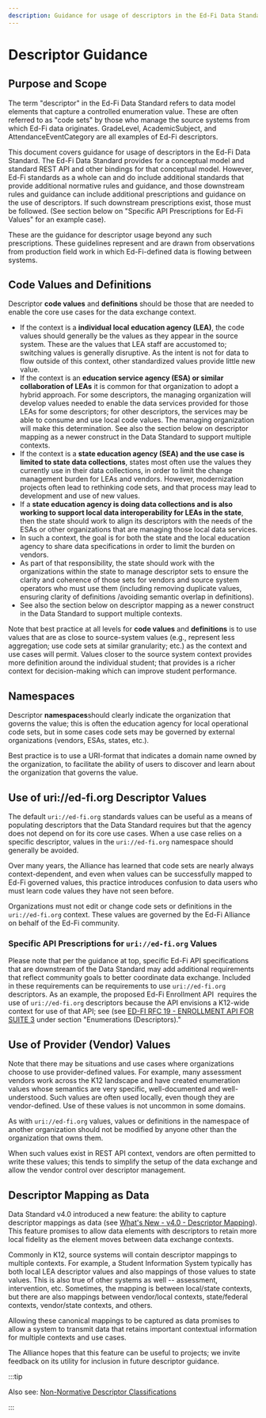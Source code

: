 ```yaml
---
description: Guidance for usage of descriptors in the Ed-Fi Data Standard
---
```


# Descriptor Guidance

## Purpose and Scope

The term "descriptor" in the Ed-Fi Data Standard refers to data model elements that capture a controlled enumeration value. These are often referred to as "code sets" by those who manage the source systems from which Ed-Fi data originates. GradeLevel, AcademicSubject, and AttendanceEventCategory are all examples of Ed-Fi descriptors.

This document covers guidance for usage of descriptors in the Ed-Fi Data Standard. The Ed-Fi Data Standard provides for a conceptual model and standard REST API and other bindings for that conceptual model. However, Ed-Fi standards as a whole can and do include additional standards that provide additional normative rules and guidance, and those downstream rules and guidance can include additional prescriptions and guidance on the use of descriptors. If such downstream prescriptions exist, those must be followed. (See section below on "Specific API Prescriptions for Ed-Fi Values" for an example case).

These are the guidance for descriptor usage beyond any such prescriptions. These guidelines represent and are drawn from observations from production field work in which Ed-Fi-defined data is flowing between systems.

## Code Values and Definitions

Descriptor **code values** and **definitions** should be those that are needed to enable the core use cases for the data exchange context.

* If the context is a **individual local education agency (LEA)**, the code values should generally be the values as they appear in the source system. These are the values that LEA staff are accustomed to; switching values is generally disruptive. As the intent is not for data to flow outside of this context, other standardized values provide little new value.
* If the context is an **education service agency (ESA) or similar collaboration of LEAs** it is common for that organization to adopt a hybrid approach. For some descriptors, the managing organization will  develop values needed to enable the data services provided for those LEAs for some descriptors; for other descriptors, the services may be able to consume and use local code values. The managing organization will make this determination. See also the section below on descriptor mapping as a newer construct in the Data Standard to support multiple contexts.
* If the context is a **state education agency (SEA) and the use case is limited to state data collections**, states most often use the values they currently use in their data collections, in order to limit the change management burden for LEAs and vendors. However, modernization projects often lead to rethinking code sets, and that process may lead to development and use of new values.
* If a **state education agency is doing data collections and is also working to support local data interoperability for LEAs in the state**, then the state should work to align its descriptors with the needs of the ESAs or other organizations that are managing those local data services.
* In such a context, the goal is for both the state and the local education agency to share data specifications in order to limit the burden on vendors.
* As part of that responsibility, the state should work with the organizations within the state to manage descriptor sets to ensure the clarity and coherence of those sets for vendors and source system operators who must use them (including removing duplicate values, ensuring clarity of definitions /avoiding semantic overlap in definitions).
* See also the section below on descriptor mapping as a newer construct in the Data Standard to support multiple contexts.

Note that best practice at all levels for **code values** and **definitions** is to use values that are as close to source-system values (e.g., represent less aggregation; use code sets at similar granularity; etc.) as the context and use cases will permit. Values closer to the source system context provides more definition around the individual student; that provides is a richer context for decision-making which can improve student performance.

## Namespaces

Descriptor **namespaces**should clearly indicate the organization that governs the value; this is often the education agency for local operational code sets, but in some cases code sets may be governed by external organizations (vendors, ESAs, states, etc.).

Best practice is to use a URI-format that indicates a domain name owned by the organization, to facilitate the ability of users to discover and learn about the organization that governs the value.

## Use of uri://ed-fi.org Descriptor Values

The default `uri://ed-fi.org` standards values can be useful as a means of populating descriptors that the Data Standard requires but that the agency does not depend on for its core use cases. When a use case relies on a specific descriptor, values in the `uri://ed-fi.org` namespace should generally be avoided.  

Over many years, the Alliance has learned that code sets are nearly always context-dependent, and even when values can be successfully mapped to Ed-Fi governed values, this practice introduces confusion to data users who must learn code values they have not seen before.

Organizations must not edit or change code sets or definitions in the `uri://ed-fi.org` context. These values are governed by the Ed-Fi Alliance on behalf of the Ed-Fi community.

### Specific API Prescriptions for `uri://ed-fi.org` Values

Please note that per the guidance at top, specific Ed-Fi API specifications that are downstream of the Data Standard may add additional requirements that reflect community goals to better coordinate data exchange. Included in these requirements can be requirements to use `uri://ed-fi.org` descriptors. As an example, the proposed Ed-Fi Enrollment API  requires the use of `uri://ed-fi.org` descriptors because the API envisions a K12-wide context for use of that API; see (see [ED-FI RFC 19 - ENROLLMENT API FOR SUITE 3](https://edfi.atlassian.net/wiki/spaces/EFDSRFC/pages/25363105) under section "Enumerations (Descriptors)."

## Use of Provider (Vendor) Values

Note that there may be situations and use cases where organizations choose to use provider-defined values. For example, many assessment vendors work across the K12 landscape and have created enumeration values whose semantics are very specific, well-documented and well-understood. Such values are often used locally, even though they are vendor-defined. Use of these values is not uncommon in some domains.

As with `uri://ed-fi.org` values, values or definitions in the namespace of another organization should not be modified by anyone other than the organization that owns them.

When such values exist in REST API context, vendors are often permitted to write these values; this tends to simplify the setup of the data exchange and allow the vendor control over descriptor management.

## Descriptor Mapping as Data

Data Standard v4.0 introduced a new feature: the ability to capture descriptor mappings as data (see [What's New - v4.0 - Descriptor Mapping](https://edfi.atlassian.net/wiki/spaces/EFDS4X/pages/24412967#What&#39;sNew-v4.0-DescriptorMapping)). This feature promises to allow data elements with descriptors to retain more local fidelity as the element moves between data exchange contexts.

Commonly in K12, source systems will contain descriptor mappings to multiple contexts. For example, a Student Information System typically has both local LEA descriptor values and also mappings of those values to state values. This is also true of other systems as well -- assessment, intervention, etc. Sometimes, the mapping is between local/state contexts, but there are also mappings between vendor/local contexts, state/federal contexts, vendor/state contexts, and others.

Allowing these canonical mappings to be captured as data promises to allow a system to transmit data that retains important contextual information for multiple contexts and use cases.

The Alliance hopes that this feature can be useful to projects; we invite feedback on its utility for inclusion in future descriptor guidance.

:::tip

Also see: [Non-Normative Descriptor Classifications](./non-normative-descriptor-classifications.md)

:::
